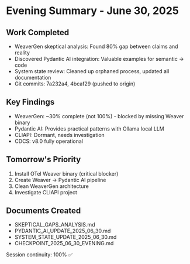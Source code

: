 # Evening Summary - June 30, 2025

## Work Completed
- WeaverGen skeptical analysis: Found 80% gap between claims and reality
- Discovered Pydantic AI integration: Valuable examples for semantic → code
- System state review: Cleaned up orphaned process, updated all documentation
- Git commits: 7a232a4, 4bcaf29 (pushed to origin)

## Key Findings
- WeaverGen: ~30% complete (not 100%) - blocked by missing Weaver binary
- Pydantic AI: Provides practical patterns with Ollama local LLM
- CLIAPI: Dormant, needs investigation
- CDCS: v8.0 fully operational

## Tomorrow's Priority
1. Install OTel Weaver binary (critical blocker)
2. Create Weaver → Pydantic AI pipeline
3. Clean WeaverGen architecture
4. Investigate CLIAPI project

## Documents Created
- SKEPTICAL_GAPS_ANALYSIS.md
- PYDANTIC_AI_UPDATE_2025_06_30.md  
- SYSTEM_STATE_UPDATE_2025_06_30.md
- CHECKPOINT_2025_06_30_EVENING.md

Session continuity: 100% ✅
